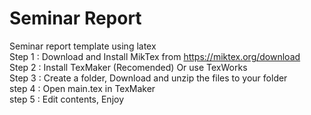 # Seminar Report


Seminar report template using latex </br>
Step 1 : Download and Install MikTex from https://miktex.org/download </br>
Step 2 : Install TexMaker (Recomended) Or use TexWorks </br>
Step 3 : Create a folder, Download and unzip the files to your folder </br>
step 4 : Open main.tex in TexMaker </br>
step 5 : Edit contents, Enjoy
